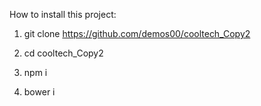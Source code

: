 How to install this project:

1. git clone https://github.com/demos00/cooltech_Copy2

2. cd cooltech_Copy2

3. npm i

4. bower i
